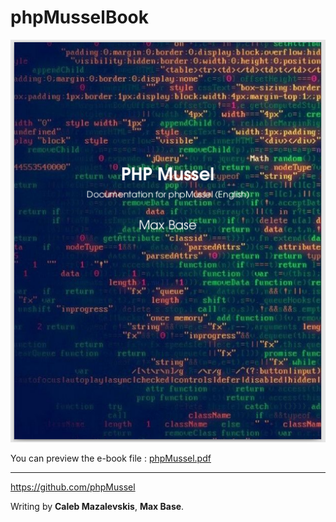 # phpMusselBook

![ScreenShot](ScreenshotBook.png)

You can preview the e-book file : [phpMussel.pdf](phpMussel.pdf)

-------------

https://github.com/phpMussel

Writing by **Caleb Mazalevskis**, **Max Base**.
